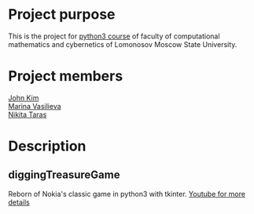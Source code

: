 # Project purpose
This is the project for [python3 course](http://uneex.ru/LecturesCMC/PythonDevelopment2019) of faculty of computational mathematics and cybernetics of Lomonosov Moscow State University. 

# Project members
[John Kim](https://github.com/johnkim7)<br />
[Marina Vasilieva](https://github.com/vmmnnn)<br />
[Nikita Taras](https://github.com/name570)

# Description
## diggingTreasureGame
Reborn of Nokia's classic game in python3 with tkinter.
[Youtube for more details](https://www.youtube.com/watch?v=iEt9xTWEzCo)
